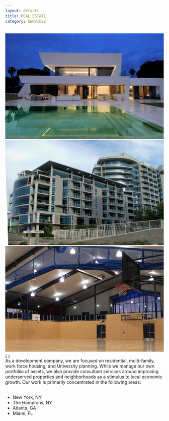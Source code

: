 ```yaml
---
layout: default
title: REAL ESTATE
category: SERVICES
---
```


<div class="row-fluid">
	<div class="span6">
		<div id="carousel" class="carousel slide" data-interval="5000">
				<div class="carousel-inner">
					<div class="item active">
						<img src="/assets/images/carousel3.png">
					</div>
					<div class="item">
						<img src="/assets/images/re_carousel1.jpg">
					</div>
					<div class="item">
						<img src="/assets/images/re_carousel2.jpg">
					</div>
				</div>
				<!-- Carousel nav -->
				<a class="carousel-control left" href="#carousel" data-slide="prev">&lsaquo;</a>
				<a class="carousel-control right" href="#carousel" data-slide="next">&rsaquo;</a>
			</div>
	</div>
	<div class="span6">
		<div id="page-text">
			As a development company, we are focused on  residential, multi-family, work force housing, and University planning.    While we manage our own portfoliio of assets, we also provide consultant services around improving underserved properties and neighborhoods as a stimulus to  local economic growth. Our work is primarily concentrated in the following areas:
			<br><br>
			<ul>
				<li>New York, NY</li>
				<li>The Hamptons, NY</li>
				<li>Atlanta, GA</li>
				<li>Miami, FL</li>
			</ul>
		</div>
	</div>
</div>